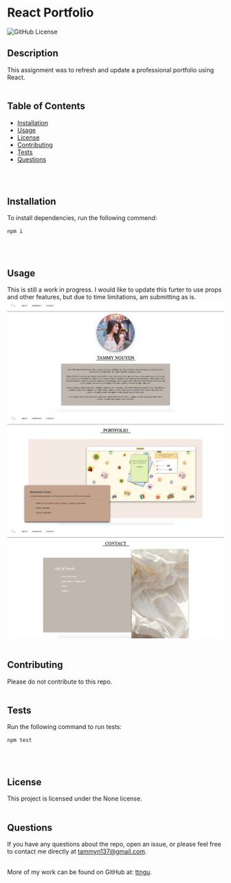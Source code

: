 # React Portfolio
  ![GitHub License](https://img.shields.io/badge/License-None-blue)

  ## Description
  This assignment was to refresh and update a professional portfolio using React.
  <br>
  <br>

  ## Table of Contents
  * [Installation](#Installation)
  * [Usage](#Usage)
  * [License](#License)
  * [Contributing](#Contributing)
  * [Tests](#Tests)
  * [Questions](#Questions)
 <br>
 <br>

  ## Installation
  To install dependencies, run the following commend:
```
npm i
```

  <br>
  <br>

  ## Usage
  This is still a work in progress. I would like to update this furter to use props and other features, but due to time limitations, am submitting as is.
  ![AboutPage](https://github.com/ttngu/React-Portfolio/blob/main/src/images/SCAbout.png)
  ![PortfolioPage](https://github.com/ttngu/React-Portfolio/blob/main/src/images/SCPort.png)
  ![ContactPage](https://github.com/ttngu/React-Portfolio/blob/main/src/images/SCContact.png)
  <br>
  <br>

  ## Contributing 
  Please do not contribute to this repo.
  <br>
  <br>

  ## Tests
  Run the following command to run tests:
```
npm test
```

  <br>
  <br>

  ## License
  This project is licensed under the None license.
  <br>
  <br>

  ## Questions
  If you have any questions about the repo, open an issue, or please feel free to contact me directly at tammyn137@gmail.com. 
  <br>
  <br>
  
  More of my work can be found on GitHub at: [ttngu](https://github.com/ttngu/).